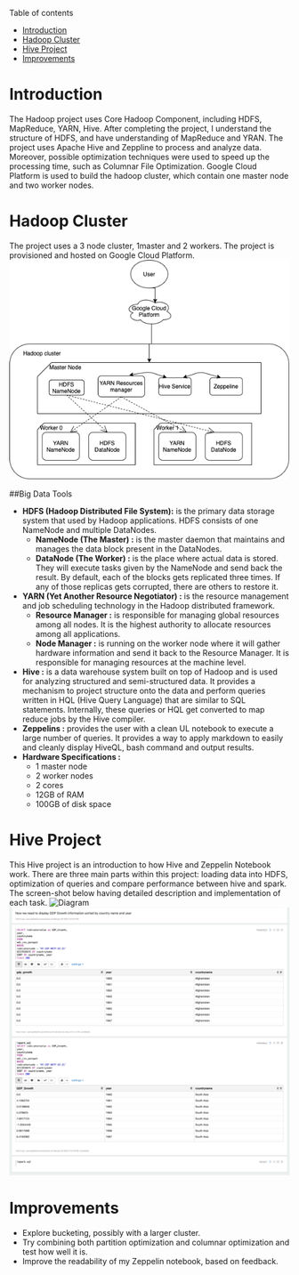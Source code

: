 Table of contents
* [Introduction](#Introduction)
* [Hadoop Cluster](#hadoop-cluster)
* [Hive Project](#hive-project)
* [Improvements](#improvements)

# Introduction
The Hadoop project uses Core Hadoop Component, including HDFS, MapReduce, YARN, Hive.
After completing the project, I understand the structure of HDFS, and have understanding of
MapReduce and YRAN. The project uses Apache Hive and Zeppline to process and analyze data.
Moreover, possible optimization techniques were used to speed up the processing time, such as Columnar File Optimization.
Google Cloud Platform is used to build the hadoop cluster, which contain one master node and two worker nodes.

# Hadoop Cluster
The project uses a 3 node cluster, 1master and 2 workers. The project is provisioned and hosted on Google Cloud Platform.
![Diagram](./resource/hadoop_cluster_diagram.png)

##Big Data Tools
- **HDFS (Hadoop Distributed File System):** is the primary data storage system that used by Hadoop applications. HDFS consists of one NameNode and multiple DataNodes.
	- **NameNode (The Master) :** is the master daemon that maintains and manages the data block present in the DataNodes. 
	- **DataNode (The Worker) :** is the place where actual data is stored. They will execute tasks given by the NameNode and send back the result. By default, each of the blocks gets replicated three times. If any of those replicas gets corrupted, there are others to restore it.
- **YARN (Yet Another Resource Negotiator) :** is the resource management and job scheduling technology in the Hadoop distributed framework.
	- **Resource Manager :** is responsible for managing global resources among all nodes. It is the highest authority to allocate resources among all applications.
	- **Node Manager :** is running on the worker node where it will gather hardware information and send it back to the Resource Manager. It is responsible  for managing resources at the machine level.
- **Hive :** is a data warehouse system built on top of Hadoop and is used for analyzing structured and semi-structured data. It provides a mechanism to project structure onto the data and perform queries written in HQL (Hive Query Language) that are similar to SQL statements. Internally, these queries or HQL get converted to map reduce jobs by the Hive compiler.
- **Zeppelins :** provides the user with a clean UL notebook to execute a large number of queries. It provides a way to apply markdown to easily and cleanly display HiveQL, bash command and output results.
- **Hardware Specifications :**
	- 1 master node
	- 2 worker nodes
	- 2 cores
	- 12GB of RAM
	- 100GB of disk space

# Hive Project
This Hive project is an introduction to how Hive and Zeppelin Notebook work. There are three main parts within this project: loading data into HDFS, optimization of queries and compare performance between hive and spark. The screen-shot below having detailed description and implementation of each task.
![Diagram](./resource/screenshot_1.png)
![Diagram](./resource/screeshot_2.png)

# Improvements
- Explore bucketing, possibly with a larger cluster.
- Try combining both partition optimization and columnar optimization and test how well it is.
- Improve the readability of my Zeppelin notebook, based on feedback.
